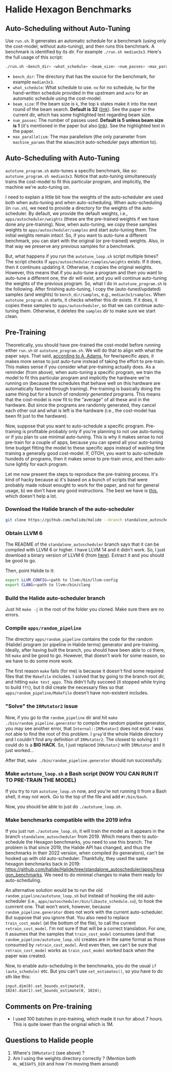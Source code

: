 # Halide Hexagon Benchmarks

## Auto-Scheduling without Auto-Tuning

Use `run.sh`. It generates an automatic schedule for a benchmark (using only the cost-model, without auto-tuning), and then runs this benchmark. A benchmark is identified by its dir. For example `./run.sh median3x3`. Here's the full usage of this script:
```bash
./run.sh <bench_dir> <what_schedule> <beam_size> <num_passes> <max_parallelism>
```
- `bench_dir`: The directory that has the source for the benchmark, for example `median3x3`.
- `what_schedule`: What schedule to use. `no` for no schedule, `hw` for the hand-written schedule provided in the upstream and `auto` for an automatic schedule using the cost-model.
- `beam_size`: If the beam size is `k`, the top `k`
states make it into the next round of the beam search. **Default is 32** ([link](https://github.com/halide/Halide/blob/7821212403aaa1f93ed3ece070984817de1cc6b1/src/autoschedulers/adams2019/AutoSchedule.cpp#L24)). See the paper in the current dir, which has some highlighted text regarding beam size.
- `num_passes`: The number of passes used. **Default is 5 unless beam size is 1** (it's mentioned in the paper but also [link](https://github.com/halide/Halide/blob/7821212403aaa1f93ed3ece070984817de1cc6b1/src/autoschedulers/adams2019/AutoSchedule.cpp#L480)). See the highlighted text in the paper.
- `max_parallelism`: The max parallelism (the only parameter from `machine_params` that the `Adams2019` auto-scheduler pays attention to).

## Auto-Scheduling with Auto-Tuning

`autotune_program.sh` auto-tunes a specific benchmark, like so: `autotune_program.sh median3x3`. Notice that auto-tuning simultaneously trains the cost-model to fit this particular program, and implicitly, the machine we're auto-tuning on.

I need to explain a little bit how the weights of the auto-scheduler are used both when auto-tuning and when auto-scheduling. When auto-scheduling (in `run.sh`), we need to provide a directory for the weights of the auto-scheduler. By default, we provide the default weights, i.e., `apps/autocheduler/weights` (these are the pre-trained weights if we have done any pre-training). Now, when auto-tuning, we copy these samples weights to `apps/autoscheduler/samples` and start auto-tuning them. The initial weights remain _intact_. So, if you want to auto-tune a different benchmark, you can start with the original (or pre-trained) weights. Also, in that way we preserve any previous samples for a benchmark. 

But, what happens if you run the `autotune_loop.sh` script multiple times? The script checks if `apps/autoscheduler/samples/weights` exists. If it does, then it continues updating it. Otherwise, it copies the original weights. However, this means that if you auto-tune a program and then you want to auto-tune a different one, the dir will exist, and you will continue auto-tuning the weights of the previous program. So, what I do in `autotune_program.sh` is the following. After finishing auto-tuning, I copy the (auto-tuned/updated) samples (and weights) to `bench_dir/samples`, e.g., `median3x3/samples`. When `autotune_program.sh` starts, it checks whether this dir exists. If it does, it copies these samples to `apps/autoscheduler`, so that we can continue auto-tuning them. Otherwise, it deletes the `samples` dir to make sure we start clean.

## Pre-Training

Theoretically, you should have pre-trained the cost-model before running either `run.sh` or `autotune_program.sh`. We will do that to align with what the paper says. That said, [according to A. Adams](https://github.com/halide/Halide/discussions/6060#discussioncomment-788041), for few/specific apps, it makes more sense to just auto-tune instead of taking the effort to pre-train. This makes sense if you consider what pre-training actually does. As a reminder (from above), when auto-tuning a specific program, we train the model to fit this particular program and implicitly the hardware we're running on (because the schedules that behave well on this hardware are automatically favored through training). Pre-training is basically doing the same thing but for a bunch of _randomly generated_ programs. This means that the cost-model is now fit to the "average" of all these and in the hardware. But since the programs are randomly generated, they cancel each other out and what is left is the hardware (i.e., the cost-model has been fit just to the hardware).

Now, suppose that you want to auto-schedule a specific program. Pre-training is profitable probably only if you're planning to not use auto-tuning or if you plan to use minimal auto-tuning. This is why it makes sense to not pre-train for a couple of apps, because you can spend all your auto-tuning time budget fitting the model to these specific apps instead of wasting time training a generally good cost-model. If, OTOH, you want to auto-schedule hundeds of programs, then it makes sense to pre-train _once_, and then auto-tune lightly for each program.

Let me now present the steps to reproduce the pre-training process. It's kind of hacky because a) it's based on a bunch of scripts that were probably made robust enought to work for the paper, and not for general usage, b) we don't have any good instructions. The best we have is [this](https://github.com/halide/Halide/discussions/6060), which doesn't help a lot.

### Download the Halide branch of the auto-scheduler
```bash
git clone https://github.com/halide/Halide --branch standalone_autoscheduler --single-branch halide_standalone_autoscheduler
```

### Obtain LLVM 6

The README of the `standalone_autoscheduler` branch says that it can be compiled with LLVM 6 or higher. I have LLVM 14 and it didn't work. So, I just download a binary version of LLVM 6 (from [here](https://releases.llvm.org/download.html)). Extract it and you should be good to go.

Then, point Halide to it:
```bash
export LLVM_CONFIG=<path to llvm>/bin/llvm-config
export CLANG=<path to llvm>/bin/clang
```

### Build the Halide auto-scheduler branch

Just hit `make -j` in the root of the folder you cloned. Make sure there are no errors.

### Compile `apps/random_pipeline`

The directory `apps/random_pipeline` contains the code for the random (Halide) program (or pipeline in Halide terms) generator and pre-training. Ideally, after having built the branch, you should have been able to `cd` there, hit `make` and be good to go. However, that doesn't work for some reason, so we have to do some more work.

The first reason `make` fails (for me) is because it doesn't find some required files that the `Makefile` includes. I solved that by going to the branch root dir, and hitting `make test_apps`. This didn't fully succeed (it stopped while trying to build `fft`), but it did create the necessary files so that `apps/random_pipeline/Makefile` doesn't have non-existent includes.

### "Solve" the `IRMutator2` issue

Now, if you go to the `random_pipeline` dir and hit `make ./bin/random_pipeline.generator` to compile the random pipeline generator, you may see another error, that `Internal::IRMutator2` does not exist. I was not able to find the root of this problem. I `grep`'d the whole Halide directory and I couldn't find any definition of `IRMutator2`. The closest to solving it I could do is a **BIG HACK**. So, I just replaced `IRMutator2` with `IRMutator` and it just worked...

After that, `make ./bin/random_pipeline.generator` should run
successfully.

### Make `autotune_loop.sh` a Bash script (NOW YOU CAN RUN IT TO PRE-TRAIN THE MODEL)

If you try to run `autotune_loop.sh` now, and you're not running
it from a Bash shell, it may not work. Go to the top of the file
and add `#!/bin/bash`.

Now, you should be able to just do `./autotune_loop.sh`.

### Make benchmarks compatible with the 2019 infra

If you just run `./autotune_loop.sh`, it will train the model as it appears in the branch `standalone_autoscheduler` from 2019. Which means then to auto-schedule the Hexagon benchmarks, you need to use this branch. The problem is that since 2019, the Halide API has changed, and thus the benchmarks in their 2022 version, when compiled (to generators), can't be hooked up with old auto-scheduler. Thankfully, they used the same hexagon benchmarks back in 2019: https://github.com/halide/Halide/tree/standalone_autoscheduler/apps/hexagon_benchmarks. We need to do minimal changes to make them ready for auto-scheduling.

An alternative solution would be to run the old `random_pipeline/autotune_loop.sh` but instead of hooking the old auto-scheduler (i.e., `apps/autoscheduler/bin/libauto_schedule.so`), to hook the cunrrent one. That won't work, however, because `random_pipeline.generator` does not work with the current auto-scheduler. But suppose that you ignore that. You also need to replace `train_cost_model` (at the bottom of the file), to call the current `retrain_cost_model`. I'm not sure if that will be a correct translation. For one, it assumes that the samples that `train_cost_model` consumes (and that `random_pipeline/autotune_loop.sh`) creates are in the same format as those consumed by `retrain_cost_model`. And even then, we can't be sure that `retrain_cost_model` works as `train_cost_model` worked back when the paper was created.

Now, to enable auto-scheduling in the benchmarks, you do the usual `if (auto_schedule)` etc. But you can't use `set_estimates()`, so you have to do sth like this:
```
input.dim(0).set_bounds_estimate(0, 1024).dim(1).set_bounds_estimate(0, 1024);
```

## Comments on Pre-training
- I used 100 batches in pre-training, which made it run for about 7 hours. This is quite lower than the original which is 1M.

## Questions to Halide people

1) Where's `IRMutator2` (see above) ?
2) Am I using the weights directory correctly ? (Mention both `HL_WEIGHTS_DIR` and how I'm moving them around)